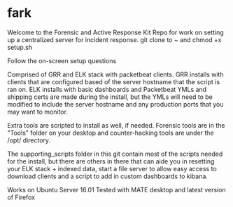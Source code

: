 # fark
Welcome to the Forensic and Active Response Kit
Repo for work on setting up a centralized server for incident response.
git clone to ~ and chmod +x setup.sh

Follow the on-screen setup questions

Comprised of GRR and ELK stack with packetbeat clients.
GRR installs with clients that are configured based of the server hostname that the script is ran on.
ELK installs with basic dashboards and Packetbeat YMLs and shipping certs are made during the install, but the YMLs will need to be modified to include the server hostname and any production ports that you may want to monitor.

Extra tools are scripted to install as well, if needed. Forensic tools are in the "Tools" folder on your desktop and
counter-hacking tools are under the /opt/ directory.

The supporting_scripts folder in this git contain most of the scripts needed for the install, but there are others in there 
that can aide you in resetting your ELK stack + indexed data, start a file server to allow easy access to download clients 
and a script to add in custom dashboards to kibana.

Works on Ubuntu Server 16.01
Tested with MATE desktop and latest version of Firefox

